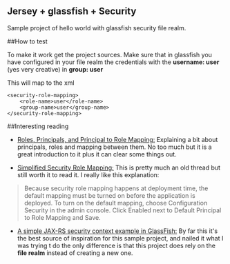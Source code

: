 ## Jersey + glassfish + Security


Sample project of hello world with glassfish security file realm.

##How to test

To make it work get the project sources. Make sure that in glassfish you have configured in your file realm the credentials with the **username: user** (yes very creative) in **group: user**

This will map to the xml

	<security-role-mapping>
        <role-name>user</role-name>
        <group-name>user</group-name>
    </security-role-mapping>


##Interesting reading

- [Roles, Principals, and Principal to Role Mapping:](http://docs.oracle.com/cd/E19776-01/820-4496/beacr/index.html) Explaining a bit about principals, roles and mapping between them. No too much but it is a great introduction to it plus it can clear some things out.

- [Simplified Security Role Mapping:](https://blogs.oracle.com/bobby/entry/simplified_security_role_mapping) This is pretty much an old thread but still worth it to read it. I really like this explanation:
 
>Because security role mapping happens at deployment time, the 
>default mapping must be turned on before the application is 
>deployed. To turn on the default mapping, choose Configuration
>Security in the admin console. Click Enabled next to Default 
>Principal to Role Mapping and Save.



- [A simple JAX-RS security context example in GlassFish:](http://www.butonic.de/2010/06/18/a-simple-jax-rs-security-context-example-in-glassfish/) By far this it's the best source of inspiration for this sample project, and nailed it what I was trying t do the only difference is that this project does rely on the **file realm** instead of creating a new one.




